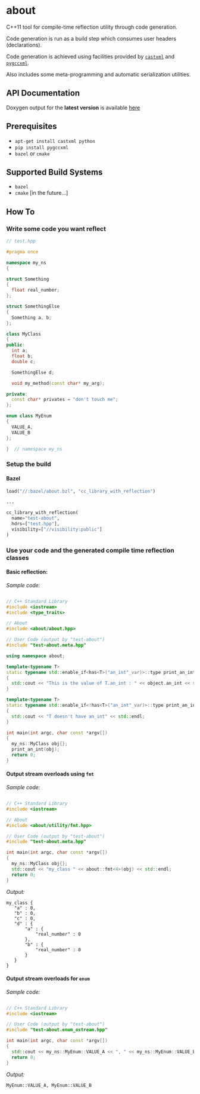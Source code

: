 # about

C++11 tool for compile-time reflection utility through code generation.

Code generation is run as a build step which consumes user headers (declarations).

Code generation is achieved using facilities provided by [`castxml`](https://github.com/CastXML/CastXML) and [`pygccxml`](https://github.com/CastXML/pygccxml).

Also includes some meta-programming and automatic serialization utilities.

## API Documentation

Doxygen output for the **latest version** is available [here](https://briancairl.github.io/about/doxygen-out/html/index.html)

## Prerequisites

- `apt-get install castxml python`
- `pip install pygccxml`
- `bazel` or `cmake`

## Supported Build Systems

- `bazel`
- `cmake` [in the future...]

## How To

### Write some code you want reflect


```c++
// test.hpp

#pragma once

namespace my_ns
{

struct Something
{
  float real_number;
};

struct SomethingElse
{
  Something a, b;
};

class MyClass
{
public:
  int a;
  float b;
  double c;

  SomethingElse d;

  void my_method(const char* my_arg);

private:
  const char* privates = "don't touch me";
};

enum class MyEnum
{
  VALUE_A,
  VALUE_B
};

}  // namespace my_ns
```

### Setup the build

#### Bazel

```py
load("//:bazel/about.bzl", "cc_library_with_reflection")

...

cc_library_with_reflection(
  name="test-about",
  hdrs=["test.hpp"],
  visibility=["//visibility:public"]
)
```

### Use your code and the generated compile time reflection classes

#### Basic reflection:

*Sample code:*
```c++

// C++ Standard Library
#include <iostream>
#include <type_traits>

// About
#include <about/about.hpp>

// User Code (output by "test-about")
#include "test-about.meta.hpp"

using namespace about;

template<typename T>
static typename std::enable_if<has<T>("an_int"_var)>::type print_an_int(const T& object)
{
  std::cout << "This is the value of T.an_int : " << object.an_int << std::endl;
}

template<typename T>
static typename std::enable_if<!has<T>("an_int"_var)>::type print_an_int(const T& object)
{
  std::cout << "T doesn't have an_int" << std::endl;
}

int main(int argc, char const *argv[])
{
  my_ns::MyClass obj{};
  print_an_int(obj);
  return 0;
}
```

#### Output stream overloads using `fmt`

*Sample code:*
```c++

// C++ Standard Library
#include <iostream>

// About
#include <about/utility/fmt.hpp>

// User Code (output by "test-about")
#include "test-about.meta.hpp"

int main(int argc, char const *argv[])
{
  my_ns::MyClass obj{};
  std::cout << "my_class " << about::fmt<4>(obj) << std::endl;
  return 0;
}
```

*Output:*
```
my_class {
   "a" : 0,
   "b" : 0,
   "c" : 0,
   "d" : {
       "a" : {
           "real_number" : 0
       },
       "b" : {
           "real_number" : 0
       }
   }
}
```

#### Output stream overloads for `enum`


*Sample code:*
```c++

// C++ Standard Library
#include <iostream>

// User Code (output by "test-about")
#include "test-about.enum_ostream.hpp"

int main(int argc, char const *argv[])
{
  std::cout << my_ns::MyEnum::VALUE_A << ", " << my_ns::MyEnum::VALUE_B << std::endl;
  return 0;
}
```

*Output:*
```
MyEnum::VALUE_A, MyEnum::VALUE_B
```
